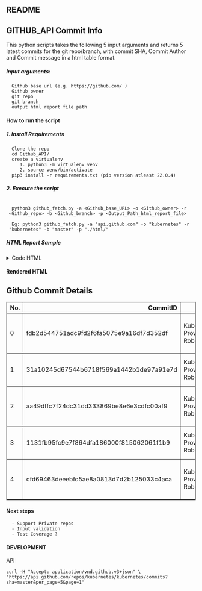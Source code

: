 ## README
## GITHUB_API Commit Info

This python scripts takes the following 5 input arguments and returns 5
 latest commits for the git repo/branch, with commit SHA, Commit Author and
 Commit message in a html table format.

##### Input arguments: 
```
  Github base url (e.g. https://github.com/ )
  Github owner
  git repo
  git branch
  output html report file path
```

#### How to run the script

##### 1. Install Requirements

```commandline
  Clone the repo
  cd Github_API/
  create a virtualenv
     1. python3 -m virtualenv venv
     2. source venv/bin/activate
  pip3 install -r requirements.txt (pip version atleast 22.0.4)
```
##### 2. Execute the script   
 
```commandline

  python3 github_fetch.py -a <Github_base_URL> -o <Github_owner> -r
 <Github_repo> -b <Github_branch> -p <Output_Path_html_report_file>

  Eg: python3 github_fetch.py -a "api.github.com" -o "kubernetes" -r
 "kubernetes" -b "master" -p "./html/"

```
      
##### HTML Report Sample

<details>
<summary>Code HTML</summary>

```html<!DOCTYPE html>
<html lang="en">
<style>table, th, td {
  border:1px solid black;
  text-align: center;
  vertical-align: middle;
}tbody td{
  padding: 10px;
}tbody tr:nth-child(odd){
  background-color: #76B900;
  color: #000000;
}</style>
<head>
    <title>My Github_API Python Project</title>
</head>
<body>
<h1>Github Commit Details</h1>
<table border="1" class="dataframe">
  <thead>
    <tr style="text-align: right;">
      <th>No.</th>
      <th>CommitID</th>
      <th>Author</th>
      <th>Message</th>
    </tr>
  </thead>
<tbody>
      <tr>
         <td>0</td>
         <td>fdb2d544751adc9fd2f6fa5075e9a16df7d352df</td>
         <td>Kubernetes Prow Robot</td>
         <td>Merge pull request #108210 from jlsong01/update_kubectl_warning
             coordinate the kubectl warning style</td>
      </tr> 
      <tr>
         <td>1</td>
         <td>31a10245d67544b6718f569a1442b1de97a91e7d</td>
         <td>Kubernetes Prow Robot</td>
         <td>Merge pull request #110058 from glebiller/managed-fields-time
             Update managedFields time when field value is modified</td>
      </tr>
      <tr>
         <td>2</td>
         <td>aa49dffc7f24dc31dd333869be8e6e3cdfc00af9</td>
         <td>Kubernetes Prow Robot</td>
         <td>Merge pull request #110148 from wojtek-t/metrics_recorder_shutdown
             Clear shutdown of scheduler metrics recorder</td>
      </tr>
      <tr>
         <td>3</td>
         <td>1131fb95fc9e7f864dfa186000f815062061f1b9</td>
         <td>Kubernetes Prow Robot</td>
         <td>Merge pull request #110125 from wojtek-t/fix_resource_quota_shutdown
             Fix resource quota shutdown</td>
      </tr>
      <tr>
         <td>4</td>
         <td>cfd69463deeebfc5ae8a0813d7d2b125033c4aca</td>
         <td>Kubernetes Prow Robot</td>
         <td>Merge pull request #109975 from wojtek-t/cleanup_repair_controllers
             Cleanup portallocator/ipallocator interfaces</td>
      </tr>
</tbody>
</table>
</body>
</html>
```


</details>



#### Rendered HTML 
<!DOCTYPE html>
<html lang="en">
<head>
</head>
<body>
<h2>Github Commit Details</h2>
<table border="1" class="dataframe">
  <thead>
    <tr style="text-align: right;">
      <th>No.</th>
      <th>CommitID</th>
      <th>Author</th>
      <th>Message</th>
    </tr>
  </thead>
<tbody> 
      <tr>
         <td>0</td>
         <td>fdb2d544751adc9fd2f6fa5075e9a16df7d352df</td>
         <td>Kubernetes Prow Robot</td>
         <td>Merge pull request #108210 from jlsong01/update_kubectl_warning
               coordinate the kubectl warning style</td>
      </tr>  
      <tr>
         <td>1</td>
         <td>31a10245d67544b6718f569a1442b1de97a91e7d</td>
         <td>Kubernetes Prow Robot</td>
         <td>Merge pull request #110058 from glebiller/managed-fields-time
            Update managedFields time when field value is modified</td>
      </tr>
      <tr>
         <td>2</td>
         <td>aa49dffc7f24dc31dd333869be8e6e3cdfc00af9</td>
         <td>Kubernetes Prow Robot</td>
         <td>Merge pull request #110148 from wojtek-t/metrics_recorder_shutdown
             Clear shutdown of scheduler metrics recorder</td>
      </tr>
      <tr>
         <td>3</td>
         <td>1131fb95fc9e7f864dfa186000f815062061f1b9</td>
         <td>Kubernetes Prow Robot</td>
         <td>Merge pull request #110125 from wojtek-t/fix_resource_quota_shutdown
             Fix resource quota shutdown</td>
      </tr>
      <tr>
         <td>4</td>
         <td>cfd69463deeebfc5ae8a0813d7d2b125033c4aca</td>
         <td>Kubernetes Prow Robot</td>
         <td>Merge pull request #109975 from wojtek-t/cleanup_repair_controllers
             Cleanup portallocator/ipallocator interfaces</td>
      </tr>
</tbody>
</table>
</body>
</html>

#### Next steps

      - Support Private repos
      - Input validation
      - Test Coverage ?

#### DEVELOPMENT

API
```commandline
curl -H "Accept: application/vnd.github.v3+json" \
"https://api.github.com/repos/kubernetes/kubernetes/commits?sha=master&per_page=5&page=1"

```


